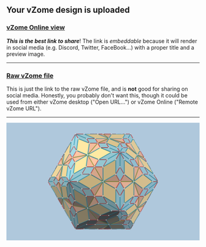 ## Your vZome design is uploaded

### [vZome Online view][embed]

***This is the best link to share***!  The link is *embeddable* because it will render in social media (e.g. Discord, Twitter, FaceBook...) with a proper title and a preview image.

---

### [Raw vZome file][raw]

This is just the link to the raw vZome file, and is **not** good for
sharing on social media.
Honestly, you probably don't want this, though it could be used from either
vZome desktop ("Open URL...") or vZome Online ("Remote vZome URL").

---

![Image](<RI-red-blue-hybrid-icosa.png>)


[embed]: <https://vzome.com/app/embed.py?url=https://raw.githubusercontent.com/John-Kostick/vzome-sharing/main/2021/09/13/14-38-36-RI-red-blue-hybrid-icosa/RI-red-blue-hybrid-icosa.vZome>
[raw]: <https://raw.githubusercontent.com/John-Kostick/vzome-sharing/main/2021/09/13/14-38-36-RI-red-blue-hybrid-icosa/RI-red-blue-hybrid-icosa.vZome>
